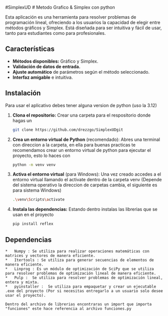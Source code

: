 # S i m p l e x U D 
 # Metodo Grafico & Simplex con python

Esta aplicación es una herramienta para resolver problemas de programación lineal, ofreciendo a los usuarios la capacidad de elegir entre métodos gráficos y Simplex. Está diseñada para ser intuitiva y fácil de usar, tanto para estudiantes como para profesionales.

## Características

- **Métodos disponibles:** Gráfico y Simplex.
- **Validación de datos de entrada.**
- **Ajuste automático** de parámetros según el método seleccionado.
- **Interfaz amigable** e intuitiva.

## Instalación

Para usar el aplicativo debes tener alguna version de python (uso la 3.12)

1. **Clona el repositorio:**
    Crear una carpeta para el respositorio donde  hagas un 
    ```sh
    git clone https://github.com/drezzgo/SimplexUDgit
    ```
    
2. **Crea un entorno virtual de Python** (recomendado):
    Abres una terminal con direccion a la carpeta, en ella para buenas practicas te recomendamos crear un entorno virtual de python para ejecutar el proyecto, esto lo haces con 
    ```sh
    python -m venv venv
    ```

3. **Activa el entorno virtual** (para Windows):
    Una vez creado accedes a el entorno virtual llamando el activate dentro de la carpeta venv (Depende del sistema operativo la direccion de carpetas cambia, el siguiente es para sistema Windows)
    ```sh
    .\venv\Scripts\activate
    ```

4. **Instala las dependencias:**
    Estando dentro instalas las librerias que se usan en el proyecto
    ```sh
    pip install reflex
    ```
## Dependencias

    *   Numpy : Se utiliza para realizar operaciones matemáticas con matrices y vectores de manera eficiente.
    *   Itertools : Se utiliza para generar secuencias de elementos de manera eficiente.
    *   Linprog : Es un módulo de optimización de SciPy que se utiliza para resolver problemas de optimización lineal de manera eficiente.
    *   Pulp :  Se utiliza para resolver problemas de optimización lineal, entera y mixta.
    *   pyinstaller :  Se utiliza para empaquetar y crear un ejecutable .exe del proyecto (Por si necesitas entregarlo a un usuario solo desee usar el proyecto).

    Dentro del archivo de librerias encontraras un import que importa "funciones" este hace referencia al archivo funciones.py

 
